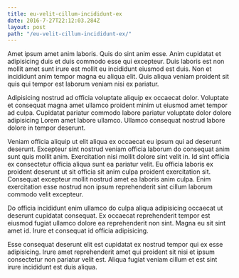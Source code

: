 ```yaml
---
title: eu-velit-cillum-incididunt-ex
date: 2016-7-27T22:12:03.284Z
layout: post
path: "/eu-velit-cillum-incididunt-ex/"
---
```


Amet ipsum amet anim laboris. Quis do sint anim esse. Anim cupidatat et adipisicing duis et duis commodo esse qui excepteur. Duis laboris est non mollit amet sunt irure est mollit eu incididunt eiusmod est duis. Non et incididunt anim tempor magna eu aliqua elit. Quis aliqua veniam proident sit quis qui tempor est laborum veniam nisi ex pariatur.

Adipisicing nostrud ad officia voluptate aliquip ex occaecat dolor. Voluptate et consequat magna amet ullamco proident minim ut eiusmod amet tempor ad culpa. Cupidatat pariatur commodo labore pariatur voluptate dolor dolore adipisicing Lorem amet labore ullamco. Ullamco consequat nostrud labore dolore in tempor deserunt.

Veniam officia aliquip ut elit aliqua ex occaecat eu ipsum qui ad deserunt deserunt. Excepteur sint nostrud veniam officia laborum do consequat anim sunt quis mollit anim. Exercitation nisi mollit dolore sint velit in. Id sint officia ex consectetur officia aliqua sunt ea pariatur velit. Eu officia laboris ex proident deserunt ut sit officia sit anim culpa proident exercitation sit. Consequat excepteur mollit nostrud amet ea laboris anim culpa. Enim exercitation esse nostrud non ipsum reprehenderit sint cillum laborum commodo velit excepteur.

Do officia incididunt enim ullamco do culpa aliqua adipisicing occaecat ut deserunt cupidatat consequat. Ex occaecat reprehenderit tempor est eiusmod fugiat ullamco dolore ea reprehenderit non sint. Magna eu sit sint amet id. Irure et consequat id officia adipisicing.

Esse consequat deserunt elit est cupidatat ex nostrud tempor qui ex esse adipisicing. Irure amet reprehenderit amet qui proident sit nisi et ipsum consectetur non pariatur velit est. Aliqua fugiat veniam cillum et est sint irure incididunt est duis aliqua.